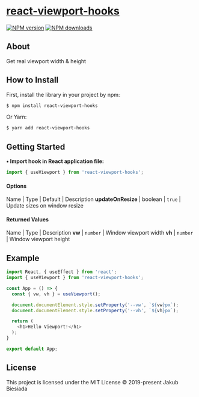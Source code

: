 # [react-viewport-hooks](https://github.com/jb1905/react-wordpress-hooks)

[![NPM version](http://img.shields.io/npm/v/react-viewport-hooks.svg?style=flat-square)](https://www.npmjs.com/package/react-viewport-hooks)
[![NPM downloads](http://img.shields.io/npm/dm/react-viewport-hooks.svg?style=flat-square)](https://www.npmjs.com/package/react-viewport-hooks)

## About
Get real viewport width & height

## How to Install
First, install the library in your project by npm:
```sh
$ npm install react-viewport-hooks
```

Or Yarn:
```sh
$ yarn add react-viewport-hooks
```

## Getting Started
**• Import hook in React application file:**
```js
import { useViewport } from 'react-viewport-hooks';
```

#### Options
Name | Type | Default | Description
**updateOnResize** | boolean | `true` | Update sizes on window resize

#### Returned Values
Name | Type | Description
**vw** | `number` | Window viewport width
**vh** | `number` | Window viewport height

## Example
```js
import React, { useEffect } from 'react';
import { useViewport } from 'react-viewport-hooks';

const App = () => {
  const { vw, vh } = useViewport();

  document.documentElement.style.setProperty('--vw', `${vw}px`);
  document.documentElement.style.setProperty('--vh', `${vh}px`);

  return (
    <h1>Hello Viewport!</h1>
  );
}

export default App;
```

## License
This project is licensed under the MIT License © 2019-present Jakub Biesiada
